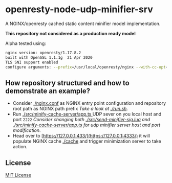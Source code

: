 # openresty-node-udp-minifier-srv

A NGINX/openresty cached static content minifier model implementation.

**This repository not considered as a production ready model**

Alpha tested using:

```sh
nginx version: openresty/1.17.8.2
built with OpenSSL 1.1.1g  21 Apr 2020
TLS SNI support enabled
configure arguments: --prefix=/usr/local/openresty/nginx --with-cc-opt='-O2 -DNGX_LUA_ABORT_AT_PANIC -I/usr/local/openresty/zlib/include -I/usr/local/openresty/pcre/include -I/usr/local/openresty/openssl111/include' --add-module=../ngx_devel_kit-0.3.1 --add-module=../echo-nginx-module-0.62 --add-module=../xss-nginx-module-0.06 --add-module=../ngx_coolkit-0.2 --add-module=../set-misc-nginx-module-0.32 --add-module=../form-input-nginx-module-0.12 --add-module=../encrypted-session-nginx-module-0.08 --add-module=../srcache-nginx-module-0.32 --add-module=../ngx_lua-0.10.17 --add-module=../ngx_lua_upstream-0.07 --add-module=../headers-more-nginx-module-0.33 --add-module=../array-var-nginx-module-0.05 --add-module=../memc-nginx-module-0.19 --add-module=../redis2-nginx-module-0.15 --add-module=../redis-nginx-module-0.3.7 --add-module=../ngx_stream_lua-0.0.8 --with-ld-opt='-Wl,-rpath,/usr/local/openresty/luajit/lib -L/usr/local/openresty/zlib/lib -L/usr/local/openresty/pcre/lib -L/usr/local/openresty/openssl111/lib -Wl,-rpath,/usr/local/openresty/zlib/lib:/usr/local/openresty/pcre/lib:/usr/local/openresty/openssl111/lib' --with-pcre-jit --with-stream --with-stream_ssl_module --with-stream_ssl_preread_module --with-http_v2_module --without-mail_pop3_module --without-mail_imap_module --without-mail_smtp_module --with-http_stub_status_module --with-http_realip_module --with-http_addition_module --with-http_auth_request_module --with-http_secure_link_module --with-http_random_index_module --with-http_gzip_static_module --with-http_sub_module --with-http_dav_module --with-http_flv_module --with-http_mp4_module --with-http_gunzip_module --with-threads --with-stream --with-stream_ssl_preread_module --with-http_ssl_module

```

## How repository structured and how to demonstrate an example?

- Consider [./nginx.conf](./nginx.conf) as NGINX entry point configuration and repository root path as NGINX path prefix _Take a look at [./run.sh](./run.sh)_.
- Run [ ./src/minify-cache-server/app.ts ](./src/minify-cache-server/app.ts) UDP sever on you local host and port `2222` _Consider changing both [./src/send-minifier-sig.lua](./src/send-minifier-sig.lua) and [./src/minify-cache-server/app.ts](./src/minify-cache-server/app.ts) for udp minifier server host and port modification_.
- Head over to [https://127.0.0.1:433/](https://127.0.0.1:4333/) it will populate NGINX cache [./cache](./cache) and trigger minimization server to take action.

## License

[MIT License](LICENSE)
